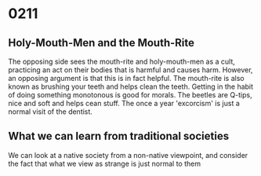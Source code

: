 # 0211

## Holy-Mouth-Men and the Mouth-Rite

The opposing side sees the mouth-rite and holy-mouth-men as a cult, practicing an act on their bodies that is harmful and causes harm. However, an opposing argument is that this is in fact helpful. The mouth-rite is also known as brushing your teeth and helps clean the teeth. Getting in the habit of doing something monotonous is good for morals. The beetles are Q-tips, nice and soft and helps cean stuff. The once a year 'excorcism' is just a normal visit of the dentist.

## What we can learn from traditional societies

We can look at a native society from a non-native viewpoint, and consider the fact that what we view as strange is just normal to them